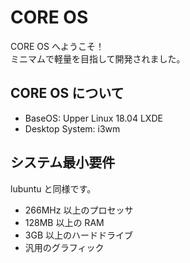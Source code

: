 # CORE OS
CORE OS へようこそ！  
ミニマムで軽量を目指して開発されました。  

## CORE OS について
- BaseOS: Upper Linux 18.04 LXDE 
- Desktop System: i3wm

## システム最小要件 
lubuntu と同様です。  
- 266MHz 以上のプロセッサ
- 128MB 以上の RAM
- 3GB 以上のハードドライブ
- 汎用のグラフィック
